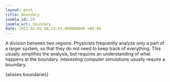 ```yaml
---
layout: post
title: Boundary
joomla_id: 26
joomla_url: boundary
date: 2013-02-01 06:23:41.000000000 +00:00
---
```

<p>A division between two regions. Physicists frequently analyze only a part of a larger system, so that they do not need to keep track of everything. This usually simplifies the analysis, but requires an understanding of what happens at the boundary. Interesting computer simulations usually require a boundary.</p>
<p>{aliases boundaries}</p>
